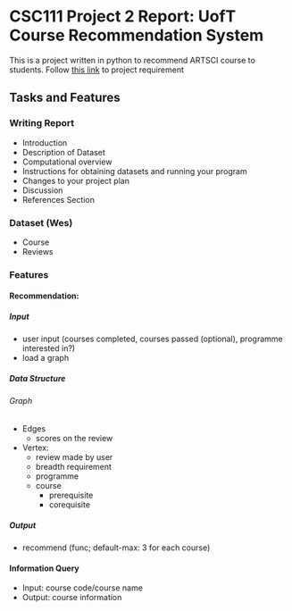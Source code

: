 # CSC111 Project 2 Report: UofT Course Recommendation System

This is a project written in python to recommend ARTSCI course to students.
Follow [this link](https://www.teach.cs.toronto.edu/~csc111h/winter/assignments/project2/phase2/) to project requirement


## Tasks and Features

### Writing Report
- Introduction
- Description of Dataset
- Computational overview
- Instructions for obtaining datasets and running your program
- Changes to your project plan
- Discussion
- References Section
### Dataset (Wes)
- Course
- Reviews
### Features
#### Recommendation:
##### Input
- user input (courses completed, courses passed (optional), programme interested in?)
- load a graph
##### Data Structure
###### Graph
- Edges
  - scores on the review
- Vertex:
  - review made by user
  - breadth requirement
  - programme
  - course
    - prerequisite
    - corequisite
##### Output
- recommend (func; default-max: 3 for each course)

#### Information Query
- Input: course code/course name
- Output: course information
